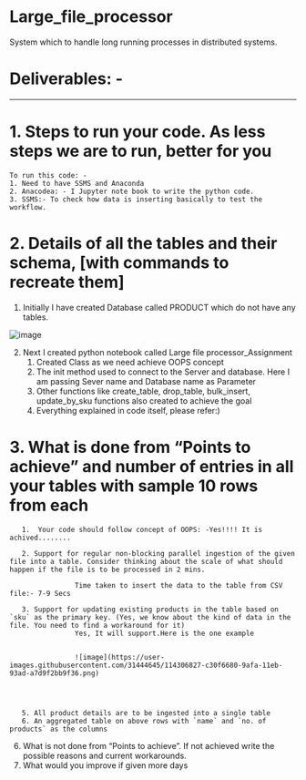 # Large_file_processor
System which to handle long running processes in distributed systems.

# Deliverables: -
----------------
# 1. Steps to run your code. As less steps we are to run, better for you 
    To run this code: -
    1. Need to have SSMS and Anaconda
    2. Anacodea: - I Jupyter note book to write the python code.
    3. SSMS:- To check how data is inserting basically to test the workflow.
    
    
# 2. Details of all the tables and their schema, [with commands to recreate them]
   
   1. Initially I have created Database called PRODUCT which do not have any tables.
   
   
   
   ![image](https://user-images.githubusercontent.com/31444645/114305778-3b742880-9af7-11eb-84d5-ba8a5c30cfc1.png)
   
   
   
   2. Next I created python notebook called Large file processor_Assignment  
       1. Created Class as we need achieve OOPS concept
       2. The init method used to connect to the Server and database. Here I am passing Sever name and Database name as Parameter
       3. Other functions like create_table, drop_table, bulk_insert, update_by_sku functions also created to achieve the goal
       4. Everything explained in code itself, please refer:)

   
# 3. What is done from “Points to achieve” and number of entries in all your tables with sample 10 rows from each
       1.  Your code should follow concept of OOPS: -Yes!!!! It is achived........
       
       2. Support for regular non-blocking parallel ingestion of the given file into a table. Consider thinking about the scale of what should happen if the file is to be processed in 2 mins.

                    Time taken to insert the data to the table from CSV file:- 7-9 Secs
        
       3. Support for updating existing products in the table based on `sku` as the primary key. (Yes, we know about the kind of data in the file. You need to find a workaround for it)
                    Yes, It will support.Here is the one example
                    
                    
                    ![image](https://user-images.githubusercontent.com/31444645/114306827-c30f6680-9afa-11eb-93ad-a7d9f2bb9f36.png)
                    
                    
                    

       5. All product details are to be ingested into a single table
       6. An aggregated table on above rows with `name` and `no. of products` as the columns

6. What is not done from “Points to achieve”. If not achieved write the possible reasons and current workarounds.
7. What would you improve if given more days



